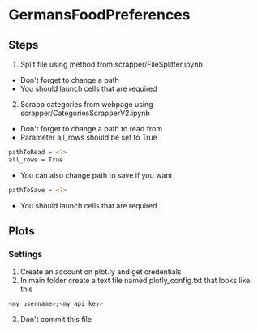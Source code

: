 # GermansFoodPreferences

## Steps

1. Split file using method from scrapper/FileSplitter.ipynb
- Don't forget to change a path
- You should launch cells that are required

2. Scrapp categories from webpage using scrapper/CategoriesScrapperV2.ipynb
- Don't forget to change a path to read from
- Parameter all_rows should be set to True

```bash
pathToRead = <?>
all_rows = True
```
- You can also change path to save if you want

```bash
pathToSave = <?>
```
- You should launch cells that are required

## Plots

### Settings

1. Create an account on plot.ly and get credentials
2. In main folder create a text file named plotly_config.txt that looks like this

```bash
<my_username>;<my_api_key>
```

3. Don't commit this file